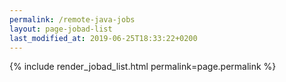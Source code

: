 ```yaml
---
permalink: /remote-java-jobs
layout: page-jobad-list
last_modified_at: 2019-06-25T18:33:22+0200
---
```

{% include render_jobad_list.html permalink=page.permalink %}
